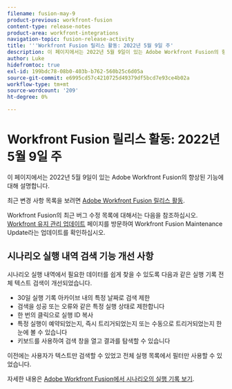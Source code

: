 ```yaml
---
filename: fusion-may-9
product-previous: workfront-fusion
content-type: release-notes
product-area: workfront-integrations
navigation-topic: fusion-release-activity
title: '''Workfront Fusion 릴리스 활동: 2022년 5월 9일 주'
description: 이 페이지에서는 2022년 5월 9일이 있는 Adobe Workfront Fusion의 향상된 기능에 대해 설명합니다.
author: Luke
hidefromtoc: true
exl-id: 199bdc78-08b0-403b-b762-560b25c6d05a
source-git-commit: e6995cd57c4210725d49379df5bcd7e93ce4b02a
workflow-type: tm+mt
source-wordcount: '209'
ht-degree: 0%

---
```


# Workfront Fusion 릴리스 활동: 2022년 5월 9일 주

이 페이지에서는 2022년 5월 9일이 있는 Adobe Workfront Fusion의 향상된 기능에 대해 설명합니다.

최근 변경 사항 목록을 보려면 [Adobe Workfront Fusion 릴리스 활동](../../../product-announcements/product-releases/fusion-release-activity/fusion-release-activity.md).

Workfront Fusion의 최근 버그 수정 목록에 대해서는 다음을 참조하십시오. [Workfront 유지 관리 업데이트](https://experienceleague.adobe.com/docs/workfront-known-issues/releases/current-updates.html) 페이지를 방문하여 Workfront Fusion Maintenance Update라는 업데이트를 확인하십시오.


## 시나리오 실행 내역 검색 기능 개선 사항

시나리오 실행 내역에서 필요한 데이터를 쉽게 찾을 수 있도록 다음과 같은 실행 기록 전체 텍스트 검색이 개선되었습니다.

* 30일 실행 기록 아카이브 내의 특정 날짜로 검색 제한
* 검색을 성공 또는 오류와 같은 특정 실행 상태로 제한합니다
* 한 번의 클릭으로 실행 ID 복사
* 특정 실행이 예약되었는지, 즉시 트리거되었는지 또는 수동으로 트리거되었는지 한 눈에 볼 수 있습니다
* 키보드를 사용하여 검색 창을 열고 결과를 탐색할 수 있습니다

이전에는 사용자가 텍스트만 검색할 수 있었고 전체 실행 목록에서 필터만 사용할 수 있었습니다.

자세한 내용은 [Adobe Workfront Fusion에서 시나리오의 실행 기록 보기](../../../workfront-fusion/scenarios/view-scenario-execution-history.md).

